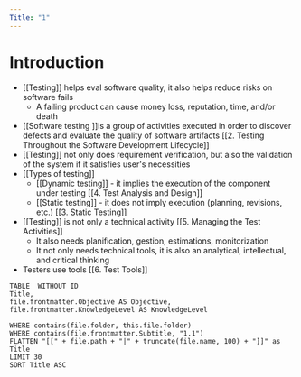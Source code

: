 ```yaml
---
Title: "1"
---
```

# Introduction
- [[Testing]] helps eval software quality, it also helps reduce risks on software fails
	- A failing product can cause money loss, reputation, time, and/or death
- [[Software testing ]]is a group of activities executed in order to discover defects and evaluate the quality of software artifacts [[2. Testing Throughout the Software Development Lifecycle]]
- [[Testing]] not only does requirement verification, but also the validation of the system if it satisfies user's necessities
- [[Types of testing]]
	- [[Dynamic testing]] - it implies the execution of the component under testing [[4. Test Analysis and Design]]
	- [[Static testing]] - it does not imply execution (planning, revisions, etc.) [[3. Static Testing]]
- [[Testing]] is not only a technical activity [[5. Managing the Test Activities]]
	- It also needs planification, gestion, estimations, monitorization
	- It not only needs technical tools, it is also an analytical, intellectual, and critical thinking
- Testers use tools [[6. Test Tools]]

```dataview
TABLE  WITHOUT ID
Title,
file.frontmatter.Objective AS Objective,
file.frontmatter.KnowledgeLevel AS KnowledgeLevel

WHERE contains(file.folder, this.file.folder)
WHERE contains(file.frontmatter.Subtitle, "1.1")
FLATTEN "[[" + file.path + "|" + truncate(file.name, 100) + "]]" as Title 
LIMIT 30
SORT Title ASC
```
